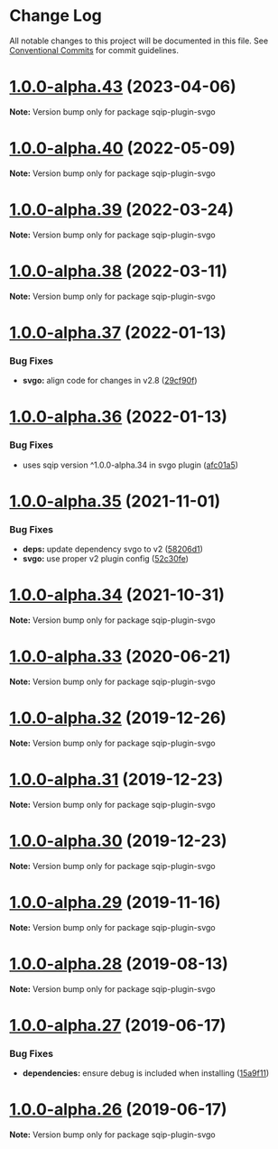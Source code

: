 # Change Log

All notable changes to this project will be documented in this file.
See [Conventional Commits](https://conventionalcommits.org) for commit guidelines.

# [1.0.0-alpha.43](https://github.com/axe312ger/sqip/compare/sqip-plugin-svgo@1.0.0-alpha.42...sqip-plugin-svgo@1.0.0-alpha.43) (2023-04-06)

**Note:** Version bump only for package sqip-plugin-svgo





# [1.0.0-alpha.40](https://github.com/axe312ger/sqip/compare/sqip-plugin-svgo@1.0.0-alpha.39...sqip-plugin-svgo@1.0.0-alpha.40) (2022-05-09)

**Note:** Version bump only for package sqip-plugin-svgo





# [1.0.0-alpha.39](https://github.com/axe312ger/sqip/compare/sqip-plugin-svgo@1.0.0-alpha.38...sqip-plugin-svgo@1.0.0-alpha.39) (2022-03-24)

**Note:** Version bump only for package sqip-plugin-svgo





# [1.0.0-alpha.38](https://github.com/axe312ger/sqip/compare/sqip-plugin-svgo@1.0.0-alpha.37...sqip-plugin-svgo@1.0.0-alpha.38) (2022-03-11)

**Note:** Version bump only for package sqip-plugin-svgo





# [1.0.0-alpha.37](https://github.com/axe312ger/sqip/compare/sqip-plugin-svgo@1.0.0-alpha.36...sqip-plugin-svgo@1.0.0-alpha.37) (2022-01-13)


### Bug Fixes

* **svgo:** align code for changes in v2.8 ([29cf90f](https://github.com/axe312ger/sqip/commit/29cf90f7d9b6934dc5f4f3171a43b9aa961e8a68))





# [1.0.0-alpha.36](https://github.com/axe312ger/sqip/compare/sqip-plugin-svgo@1.0.0-alpha.35...sqip-plugin-svgo@1.0.0-alpha.36) (2022-01-13)


### Bug Fixes

* uses sqip version ^1.0.0-alpha.34 in svgo plugin ([afc01a5](https://github.com/axe312ger/sqip/commit/afc01a54764811bb26db9c41614acc7c1a40d4f2))





# [1.0.0-alpha.35](https://github.com/axe312ger/sqip/compare/sqip-plugin-svgo@1.0.0-alpha.34...sqip-plugin-svgo@1.0.0-alpha.35) (2021-11-01)


### Bug Fixes

* **deps:** update dependency svgo to v2 ([58206d1](https://github.com/axe312ger/sqip/commit/58206d1454986ed05f80fa0b2a6a82a24ee19958))
* **svgo:** use proper v2 plugin config ([52c30fe](https://github.com/axe312ger/sqip/commit/52c30feeba170060575d317f2ca1c24b85d947e4))





# [1.0.0-alpha.34](https://github.com/axe312ger/sqip/compare/sqip-plugin-svgo@1.0.0-alpha.33...sqip-plugin-svgo@1.0.0-alpha.34) (2021-10-31)

**Note:** Version bump only for package sqip-plugin-svgo





# [1.0.0-alpha.33](https://github.com/axe312ger/sqip/compare/sqip-plugin-svgo@1.0.0-alpha.32...sqip-plugin-svgo@1.0.0-alpha.33) (2020-06-21)

**Note:** Version bump only for package sqip-plugin-svgo





# [1.0.0-alpha.32](https://github.com/axe312ger/sqip/compare/sqip-plugin-svgo@1.0.0-alpha.31...sqip-plugin-svgo@1.0.0-alpha.32) (2019-12-26)

**Note:** Version bump only for package sqip-plugin-svgo





# [1.0.0-alpha.31](https://github.com/axe312ger/sqip/compare/sqip-plugin-svgo@1.0.0-alpha.30...sqip-plugin-svgo@1.0.0-alpha.31) (2019-12-23)

**Note:** Version bump only for package sqip-plugin-svgo





# [1.0.0-alpha.30](https://github.com/axe312ger/sqip/compare/sqip-plugin-svgo@1.0.0-alpha.29...sqip-plugin-svgo@1.0.0-alpha.30) (2019-12-23)

**Note:** Version bump only for package sqip-plugin-svgo





# [1.0.0-alpha.29](https://github.com/axe312ger/sqip/compare/sqip-plugin-svgo@1.0.0-alpha.28...sqip-plugin-svgo@1.0.0-alpha.29) (2019-11-16)

**Note:** Version bump only for package sqip-plugin-svgo





# [1.0.0-alpha.28](https://github.com/axe312ger/sqip/compare/sqip-plugin-svgo@1.0.0-alpha.27...sqip-plugin-svgo@1.0.0-alpha.28) (2019-08-13)

**Note:** Version bump only for package sqip-plugin-svgo





# [1.0.0-alpha.27](https://github.com/axe312ger/sqip/compare/sqip-plugin-svgo@1.0.0-alpha.26...sqip-plugin-svgo@1.0.0-alpha.27) (2019-06-17)


### Bug Fixes

* **dependencies:** ensure debug is included when installing ([15a9f11](https://github.com/axe312ger/sqip/commit/15a9f11))





# [1.0.0-alpha.26](https://github.com/axe312ger/sqip/compare/sqip-plugin-svgo@1.0.0-alpha.25...sqip-plugin-svgo@1.0.0-alpha.26) (2019-06-17)

**Note:** Version bump only for package sqip-plugin-svgo
